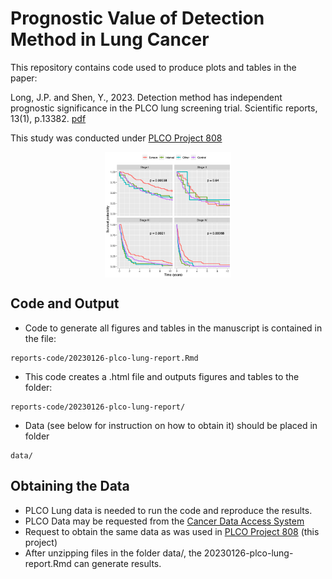 # Prognostic Value of Detection Method in Lung Cancer

This repository contains code used to produce plots and tables in the paper:


Long, J.P. and Shen, Y., 2023. Detection method has independent prognostic significance in the PLCO lung screening trial. Scientific reports, 13(1), p.13382. [pdf](https://rdcu.be/dskKX)


This study was conducted under [PLCO Project 808](https://cdas.cancer.gov/approved-projects/3140/)

<center>
<img align="center" src="km-example.png" width=40%>
</center>
  
## Code and Output

* Code to generate all figures and tables in the manuscript is contained in the file:
```
reports-code/20230126-plco-lung-report.Rmd
```
* This code creates a .html file and outputs figures and tables to the folder:
```
reports-code/20230126-plco-lung-report/
```
* Data (see below for instruction on how to obtain it) should be placed in folder
```
data/
```

## Obtaining the Data

* PLCO Lung data is needed to run the code and reproduce the results.
* PLCO Data may be requested from the [Cancer Data Access System](https://cdas.cancer.gov/)
* Request to obtain the same data as was used in [PLCO Project 808](https://cdas.cancer.gov/approved-projects/3140/) (this project)
* After unzipping files in the folder data/, the 20230126-plco-lung-report.Rmd can generate results.

